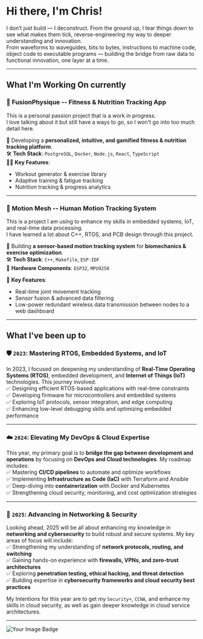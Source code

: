 **Hi there, I'm Chris!**
===========================
I don’t just build — I deconstruct. From the ground up, I tear things down to see what makes them tick, reverse-engineering my way to deeper understanding and innovation.\
From waveforms to waveguides, bits to bytes, instructions to machine code, object code to executable programs — building the bridge from raw data to functional innovation, one layer at a time.


* * * * *

**What I'm Working On currently**
--------------------------

### **💪 FusionPhysique -- Fitness & Nutrition Tracking App**

This is a personal passion project that is a work in progress.\
I love talking about it but still have a ways to go, so I won't go into too much detail here.

🚀 Developing a **personalized, intuitive, and gamified fitness & nutrition tracking platform**.\
🛠 **Tech Stack**: `PostgreSQL`, `Docker`, `Node.js`, `React`, `TypeScript`\
🏋️‍♂️ **Key Features**:

-   Workout generator & exercise library
-   Adaptive training & fatigue tracking
-   Nutrition tracking & progress analytics


---


### **🦾 Motion Mesh -- Human Motion Tracking System**


This is a project I am using to enhance my skills in embedded systems, IoT, and real-time data processing.\
I have learned a lot about C++, RTOS, and PCB design through this project.


📡 Building **a sensor-based motion tracking system** for **biomechanics & exercise optimization**.\
🛠  **Tech Stack**:  `C++`, `Makefile`, `ESP-IDF` \
🔧 **Hardware Components**: `ESP32`, `MPU9250`

🎯 **Key Features**:

-   Real-time joint movement tracking
-   Sensor fusion & advanced data filtering
-   Low-power redundant wireless data transmission between nodes to a web dashboard

---

**What I've been up to**
--------------------------

### **🛡️ `2023`: Mastering RTOS, Embedded Systems, and IoT**

In 2023, I focused on deepening my understanding of **Real-Time Operating Systems (RTOS)**, embedded development, and **Internet of Things (IoT)** technologies. This journey involved:\
✅ Designing efficient RTOS-based applications with real-time constraints\
✅ Developing firmware for microcontrollers and embedded systems\
✅ Exploring IoT protocols, sensor integration, and edge computing\
✅ Enhancing low-level debugging skills and optimizing embedded performance

* * * * *

### **☁️ `2024`: Elevating My DevOps & Cloud Expertise**

This year, my primary goal is to **bridge the gap between development and operations** by focusing on **DevOps and Cloud technologies**. My roadmap includes:\
✅ Mastering **CI/CD pipelines** to automate and optimize workflows\
✅ Implementing **Infrastructure as Code (IaC)** with Terraform and Ansible\
✅ Deep-diving into **containerization** with Docker and Kubernetes\
✅ Strengthening cloud security, monitoring, and cost optimization strategies

* * * * *

### **🔐 `2025`: Advancing in Networking & Security**

Looking ahead, 2025 will be all about enhancing my knowledge in **networking and cybersecurity** to build robust and secure systems. My key areas of focus will include:\
✅ Strengthening my understanding of **network protocols, routing, and switching**\
✅ Gaining hands-on experience with **firewalls, VPNs, and zero-trust architectures**\
✅ Exploring **penetration testing, ethical hacking, and threat detection**\
✅ Building expertise in **cybersecurity frameworks and cloud security best practices**

My Intentions for this year are to get my `Security+`, `CCNA`, and enhance my skills in cloud security, as well as gain deeper knowledge in cloud service architectures.

* * * * *

<img src="https://tryhackme-badges.s3.amazonaws.com/QuarkGluonPlasma.png" alt="Your Image Badge" />
